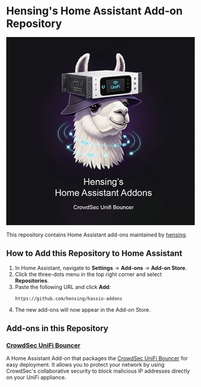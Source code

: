 # Hensing's Home Assistant Add-on Repository

<p align="center">
<img src="https://raw.githubusercontent.com/hensing/hassio-addons/main/HA-Addons.jpg" alt="Hensing's Home Assistant Addons" title="Hensing's Home Assistant Addons" />
</p>

This repository contains Home Assistant add-ons maintained by [hensing](https://github.com/hensing).

## How to Add this Repository to Home Assistant

1.  In Home Assistant, navigate to **Settings** -> **Add-ons** -> **Add-on Store**.
2.  Click the three-dots menu in the top right corner and select **Repositories**.
3.  Paste the following URL and click **Add**:
    ```
    https://github.com/hensing/hassio-addons
    ```
4.  The new add-ons will now appear in the Add-on Store.

## Add-ons in this Repository

### [CrowdSec UniFi Bouncer](./hassio-cs-unifi-bouncer)

A Home Assistant Add-on that packages the [CrowdSec UniFi Bouncer](https://github.com/teifun2/cs-unifi-bouncer) for easy deployment. It allows you to protect your network by using CrowdSec's collaborative security to block malicious IP addresses directly on your UniFi appliance.
